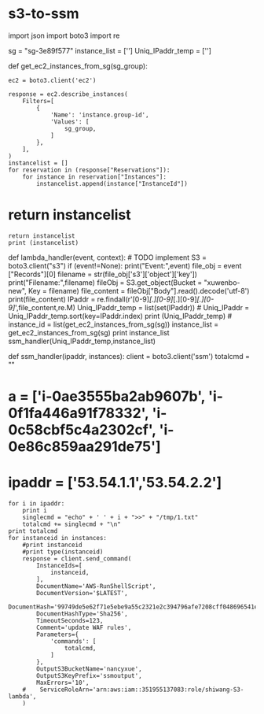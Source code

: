 # s3-to-ssm

import json
import boto3
import re

sg = "sg-3e89f577"
instance_list = ['']
Uniq_IPaddr_temp = ['']

def get_ec2_instances_from_sg(sg_group):

    ec2 = boto3.client('ec2')

    response = ec2.describe_instances(
        Filters=[
            {
                'Name': 'instance.group-id',
                'Values': [
                    sg_group,
                ]
            },
        ],
    )
    instancelist = []
    for reservation in (response["Reservations"]):
        for instance in reservation["Instances"]:
            instancelist.append(instance["InstanceId"])
#    return instancelist
    return instancelist
    print (instancelist)

def lambda_handler(event, context):
    # TODO implement
    S3 = boto3.client("s3")
    if (event!=None):
        print("Event:",event)
        file_obj = event ["Records"][0]
        filename = str(file_obj['s3']['object']['key'])
        print("Filename:",filename)
        fileObj = S3.get_object(Bucket = "xuwenbo-new", Key = filename)
        file_content = fileObj["Body"].read().decode('utf-8')
        print(file_content)
        IPaddr = re.findall(r'[0-9]*[.][0-9]*[.][0-9]*[.][0-9]*',file_content,re.M)
        Uniq_IPaddr_temp = list(set(IPaddr))
     #   Uniq_IPaddr = Uniq_IPaddr_temp.sort(key=IPaddr.index)
        print (Uniq_IPaddr_temp)
     #   instance_id = list(get_ec2_instances_from_sg(sg))
        instance_list = get_ec2_instances_from_sg(sg)
        print instance_list
        ssm_handler(Uniq_IPaddr_temp,instance_list)
        
        

def ssm_handler(ipaddr, instances):
    client = boto3.client('ssm')
    totalcmd = ""
#  a = ['i-0ae3555ba2ab9607b', 'i-0f1fa446a91f78332', 'i-0c58cbf5c4a2302cf', 'i-0e86c859aa291de75'] 
#    ipaddr = ['53.54.1.1','53.54.2.2']
    for i in ipaddr:
        print i
        singlecmd = "echo" + ' ' + i + ">>" + "/tmp/1.txt"
        totalcmd += singlecmd + "\n"
    print totalcmd
    for instanceid in instances:
        #print instanceid
        #print type(instanceid)
        response = client.send_command(
            InstanceIds=[
                instanceid,
            ],
            DocumentName='AWS-RunShellScript',
            DocumentVersion='$LATEST',
            DocumentHash='99749de5e62f71e5ebe9a55c2321e2c394796afe7208cff048696541e6f6771e',
            DocumentHashType='Sha256',
            TimeoutSeconds=123,
            Comment='update WAF rules',
            Parameters={
                'commands': [
                    totalcmd,
                ]
            },
            OutputS3BucketName='nancyxue',
            OutputS3KeyPrefix='ssmoutput',
            MaxErrors='10',
        #    ServiceRoleArn='arn:aws:iam::351955137083:role/shiwang-S3-lambda',
        )

        
    
    

